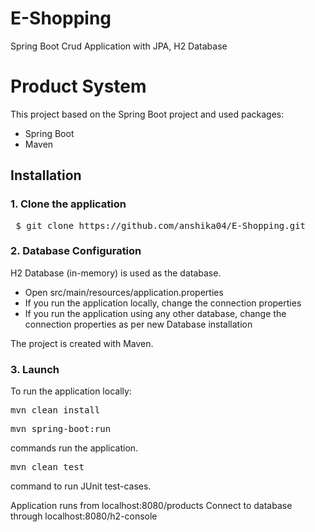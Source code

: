 # E-Shopping

Spring Boot Crud Application with JPA, H2 Database 
 
# Product System

This project based on the Spring Boot project and used packages:

<ul>
<li>Spring Boot</li>
<li>Maven</li>
</ul>

## Installation

### 1. Clone the application

<pre> $ git clone https://github.com/anshika04/E-Shopping.git </pre>

### 2. Database Configuration

H2 Database (in-memory) is used as the database.
<ul>
<li> Open src/main/resources/application.properties </li>
<li> If you run the application locally, change the connection properties</li>
<li> If you run the application using any other database, change the connection properties as per new Database installation</li>
</ul>
The project is created with Maven.

### 3. Launch

To run the application locally:

<pre>mvn clean install</pre>

<pre>mvn spring-boot:run</pre>

commands run the application.

<pre>mvn clean test</pre>

command to run JUnit test-cases.

Application runs from localhost:8080/products
Connect to database through localhost:8080/h2-console
